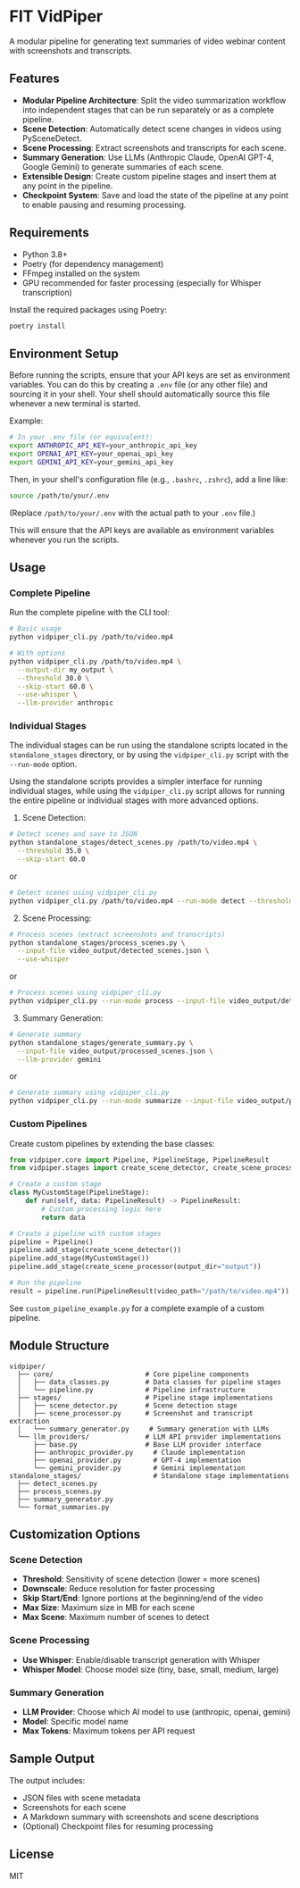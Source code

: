 # FIT VidPiper

A modular pipeline for generating text summaries of video webinar content with screenshots and transcripts.

## Features

- **Modular Pipeline Architecture**: Split the video summarization workflow into independent stages that can be run separately or as a complete pipeline.
- **Scene Detection**: Automatically detect scene changes in videos using PySceneDetect.
- **Scene Processing**: Extract screenshots and transcripts for each scene.
- **Summary Generation**: Use LLMs (Anthropic Claude, OpenAI GPT-4, Google Gemini) to generate summaries of each scene.
- **Extensible Design**: Create custom pipeline stages and insert them at any point in the pipeline.
- **Checkpoint System**: Save and load the state of the pipeline at any point to enable pausing and resuming processing.

## Requirements

- Python 3.8+
- Poetry (for dependency management)
- FFmpeg installed on the system
- GPU recommended for faster processing (especially for Whisper transcription)

Install the required packages using Poetry:

```bash
poetry install
```

## Environment Setup

Before running the scripts, ensure that your API keys are set as environment variables. You can do this by creating a `.env` file (or any other file) and sourcing it in your shell. Your shell should automatically source this file whenever a new terminal is started.

Example:

```bash
# In your .env file (or equivalent):
export ANTHROPIC_API_KEY=your_anthropic_api_key
export OPENAI_API_KEY=your_openai_api_key
export GEMINI_API_KEY=your_gemini_api_key
```

Then, in your shell's configuration file (e.g., `.bashrc`, `.zshrc`), add a line like:

```bash
source /path/to/your/.env
```

(Replace `/path/to/your/.env` with the actual path to your `.env` file.)

This will ensure that the API keys are available as environment variables whenever you run the scripts.

## Usage

### Complete Pipeline

Run the complete pipeline with the CLI tool:

```bash
# Basic usage
python vidpiper_cli.py /path/to/video.mp4

# With options
python vidpiper_cli.py /path/to/video.mp4 \
  --output-dir my_output \
  --threshold 30.0 \
  --skip-start 60.0 \
  --use-whisper \
  --llm-provider anthropic
```

### Individual Stages

The individual stages can be run using the standalone scripts located in the `standalone_stages` directory, or by using the `vidpiper_cli.py` script with the `--run-mode` option.

Using the standalone scripts provides a simpler interface for running individual stages, while using the `vidpiper_cli.py` script allows for running the entire pipeline or individual stages with more advanced options.

1. Scene Detection:

```bash
# Detect scenes and save to JSON
python standalone_stages/detect_scenes.py /path/to/video.mp4 \
  --threshold 35.0 \
  --skip-start 60.0
```

or

```bash
# Detect scenes using vidpiper_cli.py
python vidpiper_cli.py /path/to/video.mp4 --run-mode detect --threshold 35.0 --skip-start 60.0
```

2. Scene Processing:

```bash
# Process scenes (extract screenshots and transcripts)
python standalone_stages/process_scenes.py \
  --input-file video_output/detected_scenes.json \
  --use-whisper
```

or

```bash
# Process scenes using vidpiper_cli.py
python vidpiper_cli.py --run-mode process --input-file video_output/detected_scenes.json --use-whisper
```

3. Summary Generation:

```bash
# Generate summary
python standalone_stages/generate_summary.py \
  --input-file video_output/processed_scenes.json \
  --llm-provider gemini
```

or

```bash
# Generate summary using vidpiper_cli.py
python vidpiper_cli.py --run-mode summarize --input-file video_output/processed_scenes.json --llm-provider gemini
```

### Custom Pipelines

Create custom pipelines by extending the base classes:

```python
from vidpiper.core import Pipeline, PipelineStage, PipelineResult
from vidpiper.stages import create_scene_detector, create_scene_processor

# Create a custom stage
class MyCustomStage(PipelineStage):
    def run(self, data: PipelineResult) -> PipelineResult:
        # Custom processing logic here
        return data

# Create a pipeline with custom stages
pipeline = Pipeline()
pipeline.add_stage(create_scene_detector())
pipeline.add_stage(MyCustomStage())
pipeline.add_stage(create_scene_processor(output_dir="output"))

# Run the pipeline
result = pipeline.run(PipelineResult(video_path="/path/to/video.mp4"))
```

See `custom_pipeline_example.py` for a complete example of a custom pipeline.

## Module Structure

```
vidpiper/
  ├── core/                       # Core pipeline components
  │   ├── data_classes.py         # Data classes for pipeline stages
  │   └── pipeline.py             # Pipeline infrastructure
  ├── stages/                     # Pipeline stage implementations
  │   ├── scene_detector.py       # Scene detection stage
  │   ├── scene_processor.py      # Screenshot and transcript extraction
  │   └── summary_generator.py     # Summary generation with LLMs
  └── llm_providers/              # LLM API provider implementations
      ├── base.py                 # Base LLM provider interface
      ├── anthropic_provider.py     # Claude implementation
      ├── openai_provider.py        # GPT-4 implementation
      └── gemini_provider.py        # Gemini implementation
standalone_stages/                  # Standalone stage implementations
  ├── detect_scenes.py
  ├── process_scenes.py
  ├── summary_generator.py
  └── format_summaries.py
```

## Customization Options

### Scene Detection

- **Threshold**: Sensitivity of scene detection (lower = more scenes)
- **Downscale**: Reduce resolution for faster processing
- **Skip Start/End**: Ignore portions at the beginning/end of the video
- **Max Size**: Maximum size in MB for each scene
- **Max Scene**: Maximum number of scenes to detect

### Scene Processing

- **Use Whisper**: Enable/disable transcript generation with Whisper
- **Whisper Model**: Choose model size (tiny, base, small, medium, large)

### Summary Generation

- **LLM Provider**: Choose which AI model to use (anthropic, openai, gemini)
- **Model**: Specific model name
- **Max Tokens**: Maximum tokens per API request

## Sample Output

The output includes:
- JSON files with scene metadata
- Screenshots for each scene
- A Markdown summary with screenshots and scene descriptions
- (Optional) Checkpoint files for resuming processing

## License

MIT
